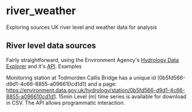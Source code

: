 # river_weather
Exploring sources UK river level and weather data for analysis

## River level data sources
Fairly straightforward, using the Environment Agency's [Hydrology Data Explorer](https://environment.data.gov.uk/hydrology/explore#/landing) and it's [API](https://environment.data.gov.uk/hydrology/doc/reference#stations-examples).  Examples

Monitoring station at Todmorden Callis Bridge has a unique id (0b5fd566-d9d1-4c66-8855-a096610cd1d1) and a page: https://environment.data.gov.uk/hydrology/station/0b5fd566-d9d1-4c66-8855-a096610cd1d1.  15min Level (m) time series is available for download in CSV.  The API allows programmatic interaction.  


